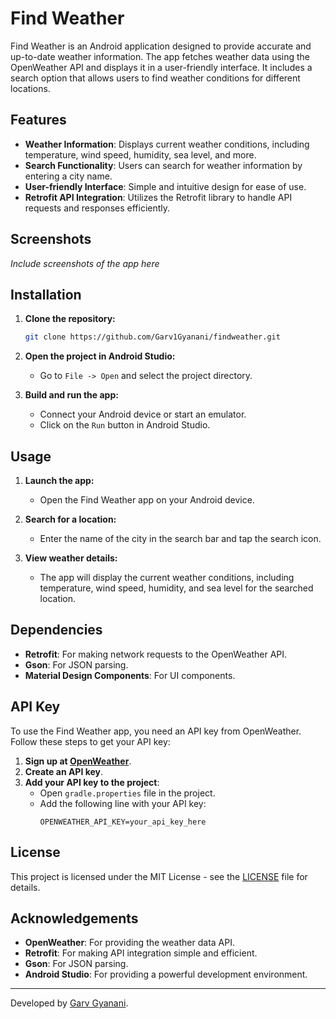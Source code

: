 # Find Weather

Find Weather is an Android application designed to provide accurate and up-to-date weather information. The app fetches weather data using the OpenWeather API and displays it in a user-friendly interface. It includes a search option that allows users to find weather conditions for different locations. 

## Features

- **Weather Information**: Displays current weather conditions, including temperature, wind speed, humidity, sea level, and more.
- **Search Functionality**: Users can search for weather information by entering a city name.
- **User-friendly Interface**: Simple and intuitive design for ease of use.
- **Retrofit API Integration**: Utilizes the Retrofit library to handle API requests and responses efficiently.

## Screenshots

*Include screenshots of the app here*

## Installation

1. **Clone the repository:**

    ```sh
    git clone https://github.com/Garv1Gyanani/findweather.git
    ```

2. **Open the project in Android Studio:**

    - Go to `File -> Open` and select the project directory.

3. **Build and run the app:**

    - Connect your Android device or start an emulator.
    - Click on the `Run` button in Android Studio.

## Usage

1. **Launch the app:**

    - Open the Find Weather app on your Android device.

2. **Search for a location:**

    - Enter the name of the city in the search bar and tap the search icon.

3. **View weather details:**

    - The app will display the current weather conditions, including temperature, wind speed, humidity, and sea level for the searched location.

## Dependencies

- **Retrofit**: For making network requests to the OpenWeather API.
- **Gson**: For JSON parsing.
- **Material Design Components**: For UI components.

## API Key

To use the Find Weather app, you need an API key from OpenWeather. Follow these steps to get your API key:

1. **Sign up at [OpenWeather](https://home.openweathermap.org/users/sign_up)**.
2. **Create an API key**.
3. **Add your API key to the project**:
    - Open `gradle.properties` file in the project.
    - Add the following line with your API key:
        ```properties
        OPENWEATHER_API_KEY=your_api_key_here
        ```

## License

This project is licensed under the MIT License - see the [LICENSE](LICENSE) file for details.

## Acknowledgements

- **OpenWeather**: For providing the weather data API.
- **Retrofit**: For making API integration simple and efficient.
- **Gson**: For JSON parsing.
- **Android Studio**: For providing a powerful development environment.

---

Developed by [Garv Gyanani](https://github.com/Garv1Gyanani).
